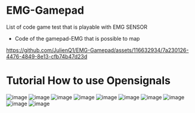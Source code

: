 # EMG-Gamepad
List of code game test that is playable with EMG SENSOR
+ Code of the gamepad-EMG that is possible to map


https://github.com/JulienQ1/EMG-Gamepad/assets/116632934/7a230126-4476-4849-8e13-cfb74b47d23d



# Tutorial How to use Opensignals

![image](https://github.com/JulienQ1/EMG-Gamepad/assets/116632934/b8a98b20-a8ef-4f4c-b33a-356bb03b02cb)
![image](https://github.com/JulienQ1/EMG-Gamepad/assets/116632934/f0a7ef04-a7eb-4a81-8bbd-463712dd5d98)
![image](https://github.com/JulienQ1/EMG-Gamepad/assets/116632934/83e1a996-97d0-4042-a640-f85c4ab62091)
![image](https://github.com/JulienQ1/EMG-Gamepad/assets/116632934/07cc8092-41f1-409f-a40a-028f968b522a)
![image](https://github.com/JulienQ1/EMG-Gamepad/assets/116632934/b9e6d4b5-8c26-40a2-af35-db92ad90bf64)
![image](https://github.com/JulienQ1/EMG-Gamepad/assets/116632934/1ba4d883-8db8-44c2-bcbb-c6c4ada1f96c)
![image](https://github.com/JulienQ1/EMG-Gamepad/assets/116632934/6ad86e64-37a0-4065-bf4a-9c1e190720e7)
![image](https://github.com/JulienQ1/EMG-Gamepad/assets/116632934/f3d7cc0f-5ed6-40b6-a2d2-125711b59e9c)
![image](https://github.com/JulienQ1/EMG-Gamepad/assets/116632934/ef359856-07b8-4911-9e99-26ff529dc602)
![image](https://github.com/JulienQ1/EMG-Gamepad/assets/116632934/a15b4058-fbc8-4a73-861d-89d07092231d)



